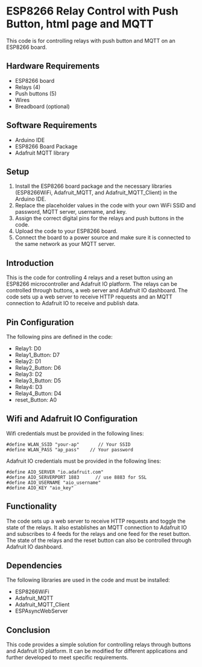 # ESP8266 Relay Control with Push Button, html page and MQTT

This code is for controlling relays with push button and MQTT on an ESP8266 board.

## Hardware Requirements
- ESP8266 board
- Relays (4)
- Push buttons (5)
- Wires
- Breadboard (optional)

## Software Requirements
- Arduino IDE
- ESP8266 Board Package
- Adafruit MQTT library

## Setup
1. Install the ESP8266 board package and the necessary libraries (ESP8266WiFi, Adafruit_MQTT, and Adafruit_MQTT_Client) in the Arduino IDE.
2. Replace the placeholder values in the code with your own WiFi SSID and password, MQTT server, username, and key.
3. Assign the correct digital pins for the relays and push buttons in the code.
4. Upload the code to your ESP8266 board.
5. Connect the board to a power source and make sure it is connected to the same network as your MQTT server.

## Introduction
This is the code for controlling 4 relays and a reset button using an ESP8266 microcontroller and Adafruit IO platform. The relays can be controlled through buttons, a web server and Adafruit IO dashboard. The code sets up a web server to receive HTTP requests and an MQTT connection to Adafruit IO to receive and publish data.

## Pin Configuration
The following pins are defined in the code:

 - Relay1: D0
 - Relay1_Button: D7
 - Relay2: D1
 - Relay2_Button: D6
 - Relay3: D2
 - Relay3_Button: D5
 - Relay4: D3
 - Relay4_Button: D4
 - reset_Button: A0

## Wifi and Adafruit IO Configuration
Wifi credentials must be provided in the following lines:
```
#define WLAN_SSID "your-ap"       // Your SSID
#define WLAN_PASS "ap_pass"    // Your password
```
Adafruit IO credentials must be provided in the following lines:
```
#define AIO_SERVER "io.adafruit.com"
#define AIO_SERVERPORT 1883      // use 8883 for SSL
#define AIO_USERNAME "aio_username"
#define AIO_KEY "aio_key"
```

## Functionality
The code sets up a web server to receive HTTP requests and toggle the state of the relays. It also establishes an MQTT connection to Adafruit IO and subscribes to 4 feeds for the relays and one feed for the reset button. The state of the relays and the reset button can also be controlled through Adafruit IO dashboard.

## Dependencies
The following libraries are used in the code and must be installed:

- ESP8266WiFi
- Adafruit_MQTT
- Adafruit_MQTT_Client
- ESPAsyncWebServer

## Conclusion
This code provides a simple solution for controlling relays through buttons and Adafruit IO platform. It can be modified for different applications and further developed to meet specific requirements.
